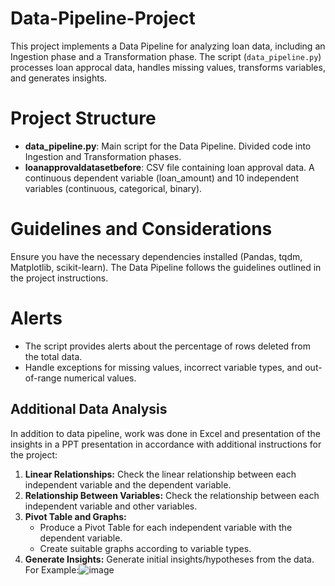 # Data-Pipeline-Project
This project implements a Data Pipeline for analyzing loan data, including an Ingestion phase and a Transformation phase. The script (`data_pipeline.py`) processes loan approcal data, handles missing values, transforms variables, and generates insights.

# Project Structure
- **data_pipeline.py**: Main script for the Data Pipeline.
Divided code into Ingestion and Transformation phases.
- **loanapprovaldatasetbefore**: CSV file containing loan approval data. A continuous dependent variable (loan_amount) and 10 independent variables (continuous, categorical, binary).
       
# Guidelines and Considerations
Ensure you have the necessary dependencies installed (Pandas, tqdm, Matplotlib, scikit-learn).
The Data Pipeline follows the guidelines outlined in the project instructions.

# Alerts
- The script provides alerts about the percentage of rows deleted from the total data.
- Handle exceptions for missing values, incorrect variable types, and out-of-range numerical values.

## Additional Data Analysis
In addition to data pipeline, work was done in Excel and presentation of the insights in a PPT presentation in accordance with additional instructions for the project:
1. **Linear Relationships:** Check the linear relationship between each independent variable and the dependent variable.
2. **Relationship Between Variables:** Check the relationship between each independent variable and other variables.
3. **Pivot Table and Graphs:**
   - Produce a Pivot Table for each independent variable with the dependent variable.
   - Create suitable graphs according to variable types.    
4. **Generate Insights:** Generate initial insights/hypotheses from the data. For Example:![image](https://github.com/InbalTb/Data-Pipeline-Project/assets/132600292/31d37cda-8e8d-48cf-8080-203d643817b6)


